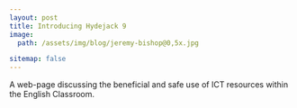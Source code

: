```yaml
---
layout: post
title: Introducing Hydejack 9
image: 
  path: /assets/img/blog/jeremy-bishop@0,5x.jpg

sitemap: false
---
```


A web-page discussing the beneficial and safe use of ICT resources within the English Classroom.
